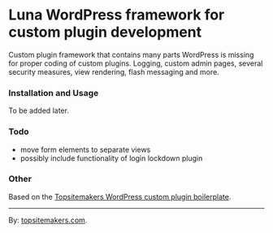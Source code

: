 # Luna WordPress framework for custom plugin development

Custom plugin framework that contains many parts WordPress is missing for proper coding of custom plugins. Logging, custom admin pages, several security measures, view rendering, flash messaging and more.

### Installation and Usage

To be added later.

### Todo

- move form elements to separate views
- possibly include functionality of login lockdown plugin

### Other

Based on the [Topsitemakers WordPress custom plugin boilerplate](https://github.com/topsitemakers/wordpresspluginoopboilerplate).

<hr>

By: [topsitemakers.com](http://www.topsitemakers.com).
